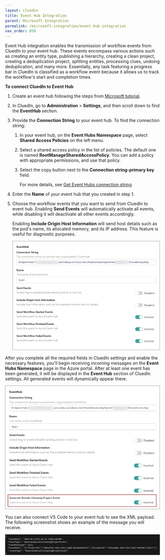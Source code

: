 ```yaml
---
layout: cluedin
title: Event Hub Integration
parent: Microsoft Integration
permalink: /microsoft-integration/event-hub-integration
nav_order: 050
---
```


Event Hub integration enables the transmission of workflow events from CluedIn to your event hub. These events encompass various actions such as creating an entity type, publishing a hierarchy, creating a clean project, creating a deduplication project, splitting entities, processing clues, undoing deduplication, and many more. Essentially, any task featuring a progress bar in CluedIn is classified as a workflow event because it allows us to track the workflow's start and completion times.

**To connect CluedIn to Event Hub**

1. Create an event hub following the steps from [Microsoft tutorial](https://learn.microsoft.com/en-us/azure/event-hubs/event-hubs-create).

1. In CluedIn, go to **Administration** > **Settings**, and then scroll down to find the **EventHub** section.

1. Provide the **Connection String** to your event hub. To find the connection string:

    1. In your event hub, on the **Event Hubs Namespace** page, select **Shared Access Policies** on the left menu.

    1. Select a shared access policy in the list of policies. The default one is named **RootManageSharedAccessPolicy**. You can add a policy with appropriate permissions, and use that policy.

    1. Select the copy button next to the **Connection string-primary key** field.

        For more details, see [Get Event Hubs connection string](https://learn.microsoft.com/en-us/azure/event-hubs/event-hubs-get-connection-string#connection-string-for-a-namespace).

1. Enter the **Name** of your event hub that you created in step 1.

1. Choose the workflow events that you want to send from CluedIn to event hub. Enabling **Send Events** will automatically activate all events, while disabling it will deactivate all other events accordingly.

    Enabling **Include Origin Host Information** will send host details such as the pod's name, its allocated memory, and its IP address. This feature is useful for diagnostic purposes.

    ![event-hub-settings.png](../../assets/images/microsoft-integration/event-hub/event-hub-settings.png)

After you complete all the required fields in CluedIn settings and enable the necessary features, you'll begin receiving incoming messages on the **Event Hubs Namespace** page in the Azure portal. After at least one event has been generated, it will be displayed in the **Event Hub** section of CluedIn settings. All generated events will dynamically appear there.

![event-hub-settings-dynamic.png](../../assets/images/microsoft-integration/event-hub/event-hub-settings-dynamic.png)

You can also connect VS Code to your event hub to see the XML payload. The following screenshot shows an example of the message you will receive.

![event-hub-message-example.png](../../assets/images/microsoft-integration/event-hub/event-hub-message-example.png)